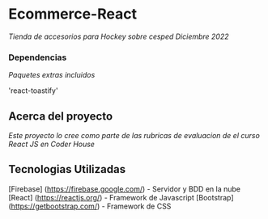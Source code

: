 # Ecommerce-React

_Tienda de accesorios para Hockey sobre cesped Diciembre 2022_

### Dependencias

_Paquetes extras incluidos_

'react-toastify'

## Acerca del proyecto

_Este proyecto lo cree como parte de las rubricas de evaluacion de el curso React JS en Coder House_

## Tecnologias Utilizadas 

[Firebase] (https://firebase.google.com/) - Servidor y BDD en la nube
[React] (https://reactjs.org/) - Framework de Javascript
[Bootstrap] (https://getbootstrap.com/) - Framework de CSS